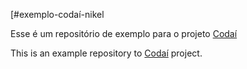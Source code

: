 [#exemplo-codaí-nikel

Esse é um repositório de exemplo para o projeto [Codaí]([https://www.growdev.com.br/](https://plataforma.growdev.com.br/curso/codai))

This is an example repository to [Codaí](https://plataforma.growdev.com.br/curso/codai) project.

